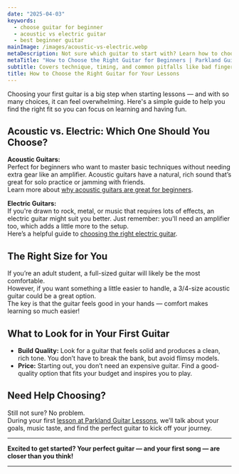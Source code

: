 ```yaml
---
date: "2025-04-03"
keywords:
  - choose guitar for beginner
  - acoustic vs electric guitar
  - best beginner guitar
mainImage: /images/acoustic-vs-electric.webp
metaDescription: Not sure which guitar to start with? Learn how to choose the perfect acoustic or electric guitar for your first lessons.
metaTitle: "How to Choose the Right Guitar for Beginners | Parkland Guitar Lessons"
subtitle: Covers technique, timing, and common pitfalls like bad finger placement.
title: How to Choose the Right Guitar for Your Lessons
---
```


Choosing your first guitar is a big step when starting lessons — and with so many choices, it can feel overwhelming. Here's a simple guide to help you find the right fit so you can focus on learning and having fun.

## Acoustic vs. Electric: Which One Should You Choose?

**Acoustic Guitars:**  
Perfect for beginners who want to master basic techniques without needing extra gear like an amplifier. Acoustic guitars have a natural, rich sound that’s great for solo practice or jamming with friends.  
Learn more about [why acoustic guitars are great for beginners](https://www.guitarworld.com/learn/why-acoustic-guitar-perfect-beginners).

**Electric Guitars:**  
If you're drawn to rock, metal, or music that requires lots of effects, an electric guitar might suit you better. Just remember: you'll need an amplifier too, which adds a little more to the setup.  
Here’s a helpful guide to [choosing the right electric guitar](https://www.guitarcenter.com/riffs/choosing-electric-guitar).

## The Right Size for You

If you’re an adult student, a full-sized guitar will likely be the most comfortable.  
However, if you want something a little easier to handle, a 3/4-size acoustic guitar could be a great option.  
The key is that the guitar feels good in your hands — comfort makes learning so much easier!

## What to Look for in Your First Guitar

- **Build Quality:** Look for a guitar that feels solid and produces a clean, rich tone. You don’t have to break the bank, but avoid flimsy models.
- **Price:** Starting out, you don’t need an expensive guitar. Find a good-quality option that fits your budget and inspires you to play.

## Need Help Choosing?

Still not sure? No problem.  
During your first [lesson at Parkland Guitar Lessons](/), we’ll talk about your goals, music taste, and find the perfect guitar to kick off your journey.

---

**Excited to get started? Your perfect guitar — and your first song — are closer than you think!**

---
